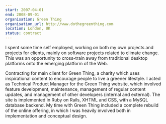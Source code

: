 ```yaml
---
start: 2007-04-01
end: 2008-09-01
organisation: Green Thing
organisation_url: http://www.dothegreenthing.com
location: London, UK
status: contract
---
```

I spent some time self employed, working on both my own projects and projects for clients, mainly on software projects related to climate change. This was an opportunity to cross-train away from traditional desktop platforms onto the emerging platform of the Web.

Contracting for main client for Green Thing, a charity which uses inspirational content to encourage people to live a greener lifestyle. I acted as Technical Product Manager for the Green Thing website, which involved feature development, maintenance, management of regular content updates, and management of other developers (internal and external). The site is implemented in Ruby on Rails, XHTML and CSS, with a MySQL database backend. My time with Green Thing included a complete rebuild of the online offering, in which I was heavily involved both in implementation and conceptual design.